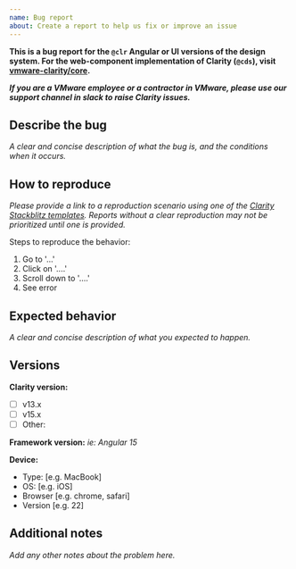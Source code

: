 ```yaml
---
name: Bug report
about: Create a report to help us fix or improve an issue
---
```


**This is a bug report for the `@clr` Angular or UI versions of the design system.
For the web-component implementation of Clarity (`@cds`), visit [vmware-clarity/core](https://github.com/vmware-clarity/core).**

***If you are a VMware employee or a contractor in VMware,
please use our support channel in slack to raise Clarity issues.***

## Describe the bug

_A clear and concise description of what the bug is, and the conditions when it occurs._

## How to reproduce

_Please provide a link to a reproduction scenario using one of the [Clarity Stackblitz templates](https://stackblitz.com/@clr-team). Reports without a clear reproduction may not be prioritized until one is provided._

Steps to reproduce the behavior:

1.  Go to '...'
2.  Click on '....'
3.  Scroll down to '....'
4.  See error

## Expected behavior

_A clear and concise description of what you expected to happen._

## Versions

**Clarity version:**

- [ ] v13.x
- [ ] v15.x
- [ ] Other:

**Framework version:**
_ie: Angular 15_

**Device:**

- Type: [e.g. MacBook]
- OS: [e.g. iOS]
- Browser [e.g. chrome, safari]
- Version [e.g. 22]

## Additional notes

_Add any other notes about the problem here._
